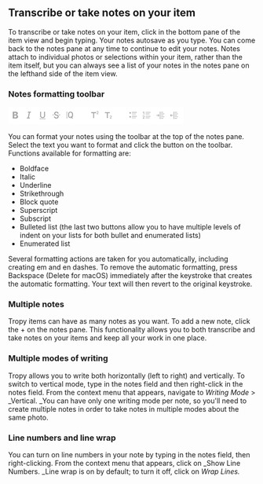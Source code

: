 ## Transcribe or take notes on your item

To transcribe or take notes on your item, click in the bottom pane of the item view and begin typing. Your notes autosave as you type. You can come back to the notes pane at any time to continue to edit your notes. Notes attach to individual photos or selections within your item, rather than the item itself, but you can always see a list of your notes in the notes pane on the lefthand side of the item view.

### Notes formatting toolbar

![](/assets/notes-toolbar.png)

You can format your notes using the toolbar at the top of the notes pane. Select the text you want to format and click the button on the toolbar. Functions available for formatting are:

* Boldface
* Italic
* Underline
* Strikethrough
* Block quote
* Superscript
* Subscript
* Bulleted list \(the last two buttons allow you to have multiple levels of indent on your lists for both bullet and enumerated lists\)
* Enumerated list

Several formatting actions are taken for you automatically, including creating em and en dashes. To remove the automatic formatting, press Backspace \(Delete for macOS\) immediately after the keystroke that creates the automatic formatting. Your text will then revert to the original keystroke.

### Multiple notes

Tropy items can have as many notes as you want. To add a new note, click the + on the notes pane. This functionality allows you to both transcribe and take notes on your items and keep all your work in one place.



### Multiple modes of writing

Tropy allows you to write both horizontally \(left to right\) and vertically. To switch to vertical mode, type in the notes field and then right-click in the notes field. From the context menu that appears, navigate to _Writing Mode_ &gt; _Vertical. _You can have only one writing mode per note, so you'll need to create multiple notes in order to take notes in multiple modes about the same photo.

### Line numbers and line wrap

You can turn on line numbers in your note by typing in the notes field, then right-clicking. From the context menu that appears, click on _Show Line Numbers. _Line wrap is on by default; to turn it off, click on _Wrap Lines._



